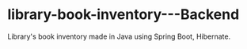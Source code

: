 # library-book-inventory---Backend
Library's book inventory made in Java using Spring Boot, Hibernate.
